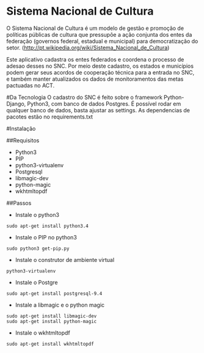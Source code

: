# Sistema Nacional de Cultura
O Sistema Nacional de Cultura é um modelo de gestão e promoção de políticas públicas de cultura que pressupõe a ação conjunta dos entes da federação (governos federal, estadual e municipal) para democratização do setor. (http://pt.wikipedia.org/wiki/Sistema_Nacional_de_Cultura)

Este aplicativo cadastra os entes federados e coordena o processo de adesao desses no SNC. Por meio deste cadastro, os estados e municípios podem gerar seus acordos de cooperação técnica para a entrada no SNC, e também manter atualizados os dados de monitoramentos das metas pactuadas no ACT.

#Da Tecnologia
O cadastro do SNC é feito sobre o framework Python-Django, Python3, com banco de dados Postgres. É possível rodar em qualquer banco de dados, basta ajustar as settings.
As dependencias de pacotes estão no requirements.txt



#Instalação

##Requisitos

* Python3
* PIP
* python3-virtualenv
* Postgresql
* libmagic-dev
* python-magic
* wkhtmltopdf

##Passos

+ Instale o python3
```
sudo apt-get install python3.4
```
+ Instale o PIP no python3
```
sudo python3 get-pip.py
```
+ Instale o construtor de ambiente virtual
```
python3-virtualenv
```
+ Instale o Postgre
```
sudo apt-get install postgresql-9.4
```
+ Instale a libmagic e o python magic
```
sudo apt-get install libmagic-dev
sudo apt-get install python-magic
```
+ Instale o wkhtmltopdf
```
sudo apt-get install wkhtmltopdf
```

